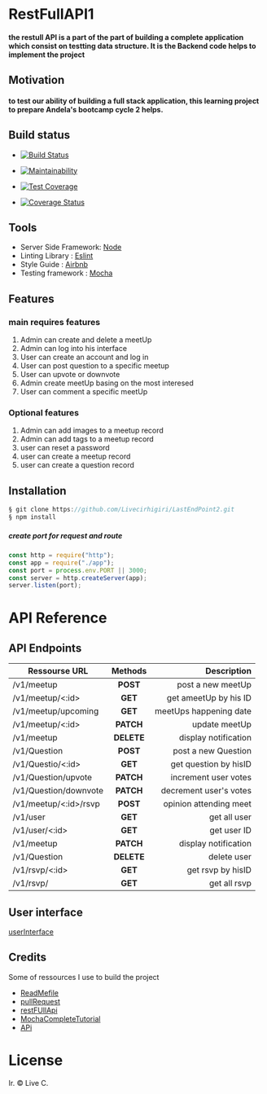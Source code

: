 # RestFullAPI1

#### the restull API is a part of the part of building a complete application which consist on testting data structure. It is the Backend code helps to implement the project

## Motivation

#### to test our ability of building a full stack application, this learning project to prepare Andela's bootcamp cycle 2 helps.

## Build status

- [![Build Status](https://travis-ci.com/Livecirhigiri/LastEndPoint2.svg?branch=master)](https://travis-ci.com/Livecirhigiri/LastEndPoint2)

- [![Maintainability](https://api.codeclimate.com/v1/badges/0343bd4b6fdcdb068991/maintainability)](https://codeclimate.com/github/Livecirhigiri/LastEndPoint2/maintainability)

- [![Test Coverage](https://api.codeclimate.com/v1/badges/0343bd4b6fdcdb068991/test_coverage)](https://codeclimate.com/github/Livecirhigiri/LastEndPoint2/test_coverage)

- [![Coverage Status](https://coveralls.io/repos/github/Livecirhigiri/LastEndPoint2/badge.svg?branch=Develop)](https://coveralls.io/github/Livecirhigiri/LastEndPoint2?branch=Develop)

## Tools

- Server Side Framework: [Node](https://nodejs.org/en/)
- Linting Library : [Eslint](https://eslint.org/)
- Style Guide : [Airbnb](https://github.com/airbnb/javascript)
- Testing framework : [Mocha](https://mochajs.org/)

## Features

### main requires features

1. Admin can create and delete a meetUp
2. Admin can log into his interface
3. User can create an account and log in
4. User can post question to a specific meetup
5. User can upvote or downvote
6. Admin create meetUp basing on the most interesed
7. User can comment a specific meetUp

### Optional features

1. Admin can add images to a meetup record
2. Admin can add tags to a meetup record
3. user can reset a password
4. user can create a meetup record
5. user can create a question record

## Installation

```javascript
§ git clone https://github.com/Livecirhigiri/LastEndPoint2.git
§ npm install
```

##### create port for request and route

```javascript
const http = require("http");
const app = require("./app");
const port = process.env.PORT || 3000;
const server = http.createServer(app);
server.listen(port);
```

# API Reference

## API Endpoints

| Ressourse URL         |  Methods   |            Description |
| --------------------- | :--------: | ---------------------: |
| /v1/meetup            |  **POST**  |      post a new meetUp |
| /v1/meetup/<:id>      |  **GET**   |  get ameetUp by his ID |
| /v1/meetup/upcoming   |  **GET**   | meetUps happening date |
| /v1/meetup/<:id>      | **PATCH**  |          update meetUp |
| /v1/meetup            | **DELETE** |   display notification |
| /v1/Question          |  **POST**  |    post a new Question |
| /v1/Questio/<:id>     |  **GET**   |  get question by hisID |
| /v1/Question/upvote   | **PATCH**  |   increment user votes |
| /v1/Question/downvote | **PATCH**  | decrement user's votes |
| /v1/meetup/<:id>/rsvp |  **POST**  | opinion attending meet |
| /v1/user              |  **GET**   |           get all user |
| /v1/user/<:id>        |  **GET**   |            get user ID |
| /v1/meetup            | **PATCH**  |   display notification |
| /v1/Question          | **DELETE** |            delete user |
| /v1/rsvp/<:id>        |  **GET**   |      get rsvp by hisID |
| /v1/rsvp/             |  **GET**   |           get all rsvp |

## User interface

[userInterface](https://livecirhigiri.github.io/AndelaChallenge1/)

## Credits

Some of ressources I use to build the project

- [ReadMefile](https://github.com/adam-p/markdown-here/wiki/Markdown-Cheatsheet#headers)
- [pullRequest](https://www.youtube.com/watch?v=OxHkvEWIL7U)
- [restFUllApi](https://www.youtube.com/watch?v=0M2S_7-Tcsc)
- [MochaCompleteTutorial](https://www.youtube.com/watch?v=0M2S_7-Tcsc)
- [APi](https://www.youtube.com/watch?v=pKd0Rpw7O48)

# License

Ir. © Live C.
